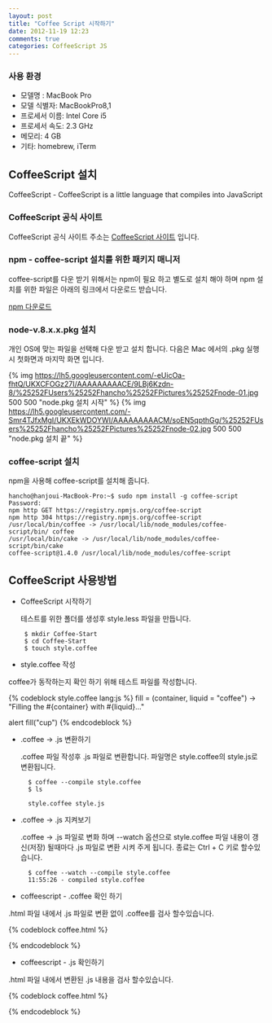 ```yaml
---
layout: post
title: "Coffee Script 시작하기"
date: 2012-11-19 12:23
comments: true
categories: CoffeeScript JS
---
```


### 사용 환경

  - 모델명    :     MacBook Pro
  - 모델 식별자:	  MacBookPro8,1
  - 프로세서 이름:   Intel Core i5
  - 프로세서 속도:	2.3 GHz
  - 메모리:	       4 GB
  - 기타: homebrew, iTerm

## CoffeeScript 설치

CoffeeScript - CoffeeScript is a little language that compiles into JavaScript

### CoffeeScript 공식 사이트

CoffeeScript 공식 사이트 주소는 [CoffeeScript 사이트](http://coffeescript.org/)
입니다.

### npm - coffee-script 설치를 위한 패키지 매니저

coffee-script를 다운 받기 위해서는 npm이 필요 하고 별도로 설치 해야 하며
npm 설치를 위한 파일은 아래의 링크에서 다운로드 받습니다.

[npm 다운로드](http://nodejs.org/download/)

### node-v.8.x.x.pkg 설치

개인 OS에 맞는 파일을 선택해 다운 받고 설치 합니다. 다음은 Mac 에서의
.pkg 실행시 첫화면과 마지막 화면 입니다.

{% img https://lh5.googleusercontent.com/-eUicOa-fhtQ/UKXCFOGz27I/AAAAAAAAACE/9LBj6Kzdn-8/%25252FUsers%25252Fhancho%25252FPictures%25252Fnode-01.jpg 500 500 "node.pkg 설치 시작" %}
{% img https://lh5.googleusercontent.com/-Smr4TJfxMgI/UKXEkWDOYWI/AAAAAAAAACM/soEN5qpthGg/%25252FUsers%25252Fhancho%25252FPictures%25252Fnode-02.jpg 500 500 "node.pkg 설치 끝" %}

### coffee-script 설치

npm을 사용해 coffee-script를 설치해 줍니다.

	hancho@hanjoui-MacBook-Pro:~$ sudo npm install -g coffee-script
	Password:
	npm http GET https://registry.npmjs.org/coffee-script
	npm http 304 https://registry.npmjs.org/coffee-script
	/usr/local/bin/coffee -> /usr/local/lib/node_modules/coffee-script/bin/	coffee
	/usr/local/bin/cake -> /usr/local/lib/node_modules/coffee-script/bin/cake
	coffee-script@1.4.0 /usr/local/lib/node_modules/coffee-script

## CoffeeScript 사용방법

- CoffeeScript 시작하기

    테스트를 위한 폴더를 생성후 style.less 파일을 만듭니다.

       $ mkdir Coffee-Start
       $ cd Coffee-Start
       $ touch style.coffee

- style.coffee 작성

coffee가 동작하는지 확인 하기 위해 테스트 파일를 작성합니다.

{% codeblock style.coffee lang:js %}
fill = (container, liquid = "coffee") ->
  "Filling the #{container} with #{liquid}..."

alert fill("cup")
{% endcodeblock %}

- .coffee -> .js 변환하기

  .coffee 파일 작성후 .js 파일로 변환합니다. 파일명은 style.coffee의 style.js로 변환됩니다.

        $ coffee --compile style.coffee
        $ ls

        style.coffee style.js

- .coffee -> .js 지켜보기

  .coffee -> .js 파일로 변화 하며 --watch 옵션으로 style.coffee 파일 내용이 갱신(저장) 될때마다
  .js 파일로 변환 시켜 주게 됩니다. 종료는 Ctrl + C 키로 할수있습니다.

        $ coffee --watch --compile style.coffee
        11:55:26 - compiled style.coffee

- coffeescript - .coffee 확인 하기

.html 파일 내에서 .js 파일로 변환 없이 .coffee를 검사 할수있습니다.

{% codeblock coffee.html %}
<html>
  <head>
  <script src="http://jashkenas.github.com/coffee-script/extras/coffee-script.js" type="text/javascript" charset="utf-8"></script>
  <script type="text/coffeescript">
    fill = (container, liquid = "coffee") ->
      "Filling the #{container} with #{liquid}..."

    alert fill("cup")
  </script>
  </head>

  <body>
  </body>
</html>
{% endcodeblock %}

- coffeescript - .js 확인하기

.html 파일 내에서 변환된 .js 내용을 검사 할수있습니다.

{% codeblock coffee.html %}
<html>
  <head>
  <script src="http://jashkenas.github.com/coffee-script/extras/coffee-script.js" type="text/javascript" charset="utf-8"></script>
  <script>
    var fill;

    fill = function(container, liquid) {
      if (liquid == null) {
        liquid = "coffee";
      }

      return "Filling the " + container + " with " + liquid + "...";
    };

    alert(fill("cup"));
  </script>
  </head>

  <body>
  </body>
</html>
{% endcodeblock %}
